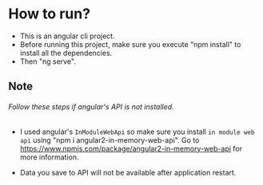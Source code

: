 # How to run?

- This is an angular cli project.
- Before running this project, make sure you execute "npm install" to install all the dependencies.
- Then "ng serve".

## Note

###### Follow these steps if angular's API is not installed.

- I used angular's  `InModuleWebApi` so make sure you install `in module web api` using "npm i angular2-in-memory-web-api". Go to https://www.npmjs.com/package/angular2-in-memory-web-api for more information.

- Data you save to API will not be available after application restart.